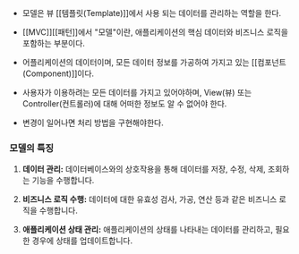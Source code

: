 - 모델은 뷰 [[템플릿(Template)]]에서 사용 되는 데이터를 관리하는 역할을 한다.

- [[MVC]][[패턴]]에서 "모델"이란, 애플리케이션의 핵심 데이터와 비즈니스 로직을 포함하는 부분이다.

- 어플리케이션의 데이터이며, 모든 데이터 정보를 가공하여 가지고 있는 [[컴포넌트(Component)]]이다.

- 사용자가 이용하려는 모든 데이터를 가지고 있어야하며, View(뷰) 또는 Controller(컨트롤러)에 대해 어떠한 정보도 알 수 없어야 한다.

- 변경이 일어나면 처리 방법을 구현해야한다.

### 모델의 특징

1. **데이터 관리:** 데이터베이스와의 상호작용을 통해 데이터를 저장, 수정, 삭제, 조회하는 기능을 수행합니다.

2. **비즈니스 로직 수행:** 데이터에 대한 유효성 검사, 가공, 연산 등과 같은 비즈니스 로직을 수행합니다.

3. **애플리케이션 상태 관리:** 애플리케이션의 상태를 나타내는 데이터를 관리하고, 필요한 경우에 상태를 업데이트합니다.